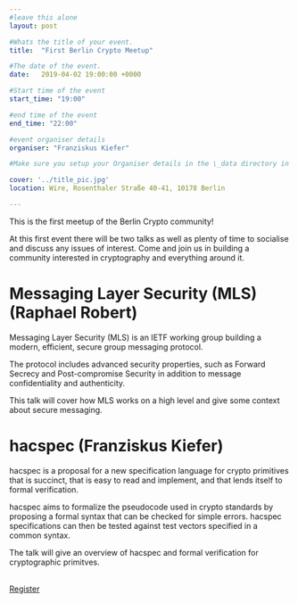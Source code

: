 ```yaml
---
#leave this alone
layout: post

#Whats the title of your event.
title:  "First Berlin Crypto Meetup"

#The date of the event. 
date:   2019-04-02 19:00:00 +0000

#Start time of the event
start_time: "19:00"

#end time of the event
end_time: "22:00"

#event organiser details
organiser: "Franziskus Kiefer"

#Make sure you setup your Organiser details in the \_data directory in the organisers.yml file

cover: '../title_pic.jpg'
location: Wire, Rosenthaler Straße 40-41, 10178 Berlin 

---
```


This is the first meetup of the Berlin Crypto community!

At this first event there will be two talks as well as plenty of time to socialise and discuss any issues of interest.
Come and join us in building a community interested in cryptography and everything around it.

# Messaging Layer Security (MLS) (Raphael Robert)
Messaging Layer Security (MLS) is an IETF working group building a modern, efficient, secure group messaging protocol.

The protocol includes advanced security properties, such as Forward Secrecy and Post-compromise Security in addition to message confidentiality and authenticity.

This talk will cover how MLS works on a high level and give some context about secure messaging.

# hacspec (Franziskus Kiefer)
hacspec is a proposal for a new specification language for crypto primitives that is succinct, that is easy to read and implement, and that lends itself to formal verification.

hacspec aims to formalize the pseudocode used in crypto standards by proposing a formal syntax that can be checked for simple errors. hacspec specifications can then be tested against test vectors specified in a common syntax.

The talk will give an overview of hacspec and formal verification for cryptographic primitves.

<br/>
<a href='https://www.eventbrite.co.uk/e/first-berlin-crypto-meetup-tickets-57414399013' class="button button-primary">Register</a>

